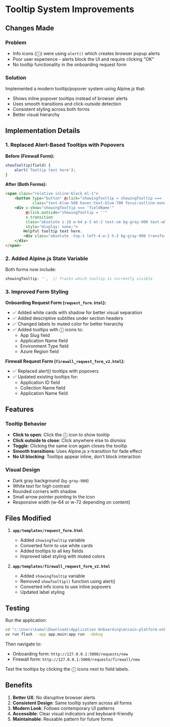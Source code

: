 # Tooltip System Improvements

## Changes Made

### Problem
- Info icons (ⓘ) were using `alert()` which creates browser popup alerts
- Poor user experience - alerts block the UI and require clicking "OK"
- No tooltip functionality in the onboarding request form

### Solution
Implemented a modern tooltip/popover system using Alpine.js that:
- Shows inline popover tooltips instead of browser alerts
- Uses smooth transitions and click-outside detection
- Consistent styling across both forms
- Better visual hierarchy

## Implementation Details

### 1. Replaced Alert-Based Tooltips with Popovers

**Before (Firewall Form):**
```javascript
showTooltip(field) {
    alert('Tooltip text here');
}
```

**After (Both Forms):**
```html
<span class="relative inline-block ml-1">
    <button type="button" @click="showingTooltip = showingTooltip === 'fieldName' ? '' : 'fieldName'" 
            class="text-blue-500 hover:text-blue-700 focus:outline-none">ⓘ</button>
    <div x-show="showingTooltip === 'fieldName'" 
         @click.outside="showingTooltip = ''"
         x-transition
         class="absolute z-10 w-64 p-3 mt-2 text-sm bg-gray-900 text-white rounded-lg shadow-lg left-0"
         style="display: none;">
        Helpful tooltip text here.
        <div class="absolute -top-1 left-4 w-2 h-2 bg-gray-900 transform rotate-45"></div>
    </div>
</span>
```

### 2. Added Alpine.js State Variable

Both forms now include:
```javascript
showingTooltip: '',  // Tracks which tooltip is currently visible
```

### 3. Improved Form Styling

**Onboarding Request Form (`request_form.html`):**
- ✅ Added white cards with shadow for better visual separation
- ✅ Added descriptive subtitles under section headers
- ✅ Changed labels to muted color for better hierarchy
- ✅ Added tooltips with ⓘ icons to:
  - App Slug field
  - Application Name field
  - Environment Type field
  - Azure Region field

**Firewall Request Form (`firewall_request_form_v2.html`):**
- ✅ Replaced alert() tooltips with popovers
- ✅ Updated existing tooltips for:
  - Application ID field
  - Collection Name field
  - Application Name field

## Features

### Tooltip Behavior
- **Click to open**: Click the ⓘ icon to show tooltip
- **Click outside to close**: Click anywhere else to dismiss
- **Toggle**: Clicking the same icon again closes the tooltip
- **Smooth transitions**: Uses Alpine.js x-transition for fade effect
- **No UI blocking**: Tooltips appear inline, don't block interaction

### Visual Design
- Dark gray background (`bg-gray-900`)
- White text for high contrast
- Rounded corners with shadow
- Small arrow pointer pointing to the icon
- Responsive width (w-64 or w-72 depending on content)

## Files Modified

1. **`app/templates/request_form.html`**
   - Added `showingTooltip` variable
   - Converted form to use white cards
   - Added tooltips to all key fields
   - Improved label styling with muted colors

2. **`app/templates/firewall_request_form_v2.html`**
   - Added `showingTooltip` variable
   - Removed `showTooltip()` function using alert()
   - Converted info icons to use inline popovers
   - Updated label styling

## Testing

Run the application:
```bash
cd "c:\Users\kamal\Downloads\Application Onboarding\mccain-platform-onboarding"
uv run flask --app app.main:app run --debug
```

Then navigate to:
- Onboarding form: `http://127.0.0.1:5000/requests/new`
- Firewall form: `http://127.0.0.1:5000/requests/firewall/new`

Test the tooltips by clicking the ⓘ icons next to field labels.

## Benefits

1. **Better UX**: No disruptive browser alerts
2. **Consistent Design**: Same tooltip system across all forms
3. **Modern Look**: Follows contemporary UI patterns
4. **Accessible**: Clear visual indicators and keyboard-friendly
5. **Maintainable**: Reusable pattern for future forms
